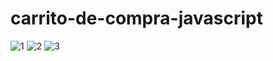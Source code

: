 # carrito-de-compra-javascript
![1](https://user-images.githubusercontent.com/117450061/220632294-c4257038-f010-41d2-8107-ccc5c2d82067.png)
![2](https://user-images.githubusercontent.com/117450061/220632313-0fba7440-2981-4b92-8018-b1b394d2d754.png)
![3](https://user-images.githubusercontent.com/117450061/220632339-323ecc82-8e0c-41f6-8db9-5440db569528.png)
